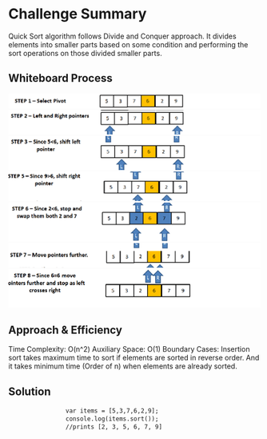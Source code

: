 # Challenge Summary
Quick Sort algorithm follows Divide and Conquer approach. It divides elements into smaller parts based on some condition and performing the sort operations on those divided smaller parts.

## Whiteboard Process
![q1](q1.png)
![q2](q2.png)
![q3](q3.png)
![q5](q5.png)
![q6](q6.png)
![q7](q7.png)
![q8](q8.png)

## Approach & Efficiency

Time Complexity: O(n^2) 
Auxiliary Space: O(1)
Boundary Cases: Insertion sort takes maximum time to sort if elements are sorted in reverse order. And it takes minimum time (Order of n) when elements are already sorted.

## Solution
                    var items = [5,3,7,6,2,9];
                    console.log(items.sort());
                    //prints [2, 3, 5, 6, 7, 9]